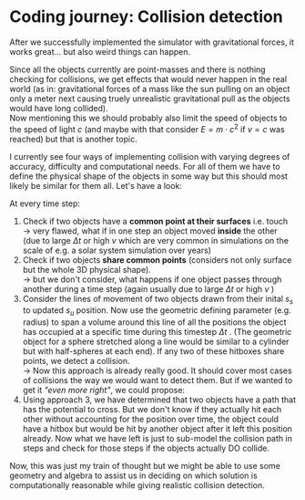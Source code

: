 # Coding journey: Collision detection

After we successfully implemented the simulator with gravitational forces, it works great... but also weird things can happen.   

Since all the objects currently are point-masses and there is nothing checking for collisions, we get effects that would never happen in the real world (as in: gravitational forces of a mass like the sun pulling on an object only a meter next causing truely unrealistic gravitational pull as the objects would have long collided).   
Now mentioning this we should probably also limit the speed of objects to the speed of light $c$ (and maybe with that consider $E = m \cdot c^2$ if $v = c$ was reached) but that is another topic.   

I currently see four ways of implementing collision with varying degrees of accuracy, difficulty and computational needs. For all of them we have to define the physical shape of the objects in some way but this should most likely be similar for them all.
Let's have a look:

At every time step: 
1. Check if two objects have a **common point at their surfaces** i.e. touch   
   $\rightarrow$ very flawed, what if in one step an object moved **inside** the other (due to large $\Delta t$ or high $v$ which are very common in simulations on the scale of e.g. a solar system simulation over years)
2. Check if two objects **share common points** (considers not only surface but the whole 3D           physical shape).   
   $\rightarrow$ but we don't consider, what happens if one object passes through another during a time step (again usually due to large $\Delta t$ or high $v$ )
3. Consider the lines of movement of two objects drawn from their inital $s_s$ to updated $s_u$ position. Now use the geometric defining parameter (e.g. radius) to span a volume around this line of all the positions the object has occupied at a specific time during this timestep $\Delta t$ . (The geometric object for a sphere stretched along a line would be similar to a cylinder but with half-spheres at each end). If any two of these hitboxes share points, we detect a collision.   
   $\rightarrow$ Now this approach is already really good. It should cover most cases of collisions the way we would want to detect them. But if we wanted to get it _"even more right"_, we could propose:
4. Using approach 3, we have determined that two objects have a path that has the potential to cross. But we don't know if they actually hit each other without accounting for the position over time, the object could have a hitbox but would be hit by another object after it left this position already. Now what we have left is just to sub-model the collision path in steps and check for those steps if the objects actually DO collide.

Now, this was just my train of thought but we might be able to use some geometry and algebra to assist us in deciding on which solution is computationally reasonable while giving realistic collision detection.